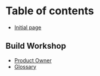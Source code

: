 # Table of contents

* [Initial page](README.md)

## Build Workshop

* [Product Owner](build-workshop/product-owner.md)
* [Glossary](build-workshop/glossary.md)


